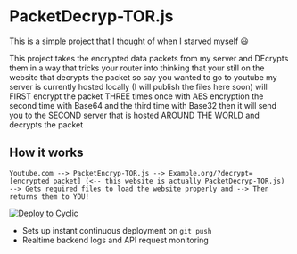 # PacketDecryp-TOR.js

This is a simple project that I thought of when I starved myself 😃


This project takes the encrypted data packets from my server and DEcrypts them in a way that tricks your router into thinking that your still on the website that decrypts the packet so say you wanted to go to youtube my server is currently hosted locally (I will publish the files here soon) will FIRST encrypt the packet THREE times once with AES encryption the second time with Base64 and the third time with Base32 then it will send you to the SECOND server that is hosted AROUND THE WORLD and decrypts the packet

## How it works
`
Youtube.com --> PacketEncryp-TOR.js --> Example.org/?decrypt=[encrypted packet] (<-- this website is actually PacketDecryp-TOR.js) --> Gets required files to load the website properly and --> Then returns them to YOU!
`

[![Deploy to Cyclic](https://deploy.cyclic.app/button.svg)](https://deploy.cyclic.app/)
- Sets up instant continuous deployment on `git push`
- Realtime backend logs and API request monitoring
